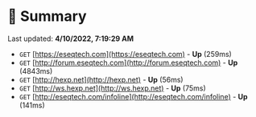 # 📖 Summary
Last updated: **4/10/2022, 7:19:29 AM**

- `GET` [https://eseqtech.com](https://eseqtech.com) - **Up** (259ms)
- `GET` [http://forum.eseqtech.com](http://forum.eseqtech.com) - **Up** (4843ms)
- `GET` [http://hexp.net](http://hexp.net) - **Up** (56ms)
- `GET` [http://ws.hexp.net](http://ws.hexp.net) - **Up** (75ms)
- `GET` [http://eseqtech.com/infoline](http://eseqtech.com/infoline) - **Up** (141ms)
